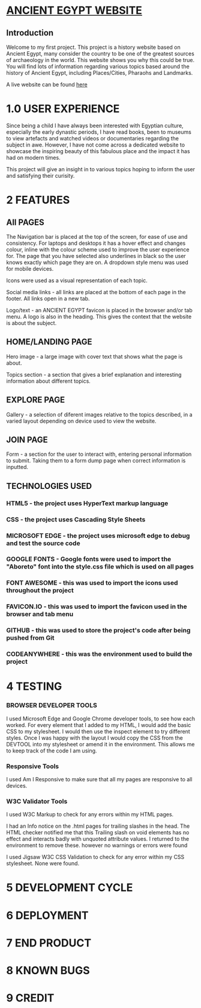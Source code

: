 # [ANCIENT EGYPT WEBSITE](https://github.com/Beeden17/ancient-egypt-pp1.git)

## Introduction

Welcome to my first project. This project is a history website based on Ancient Egypt, many consider the country to be one of the greatest sources of archaeology in the world. This website shows you why this could be true. You will find lots of information regarding various topics based around the history of Ancient Egypt, including Places/Cities, Pharaohs and Landmarks.

A live website can be found [here](https://github.com/Beeden17/ancient-egypt-pp1.git)

# 1.0 USER EXPERIENCE

Since being a child I have always been interested with Egyptian culture, especially the early dynastic periods, I have read books, been to museums to view artefacts and watched videos or documentaries regarding the subject in awe. However, I have not come across a dedicated website to showcase the inspiring beauty of this fabulous place and the impact it has had on modern times.

This project will give an insight in to various topics hoping to inform the user and satisfying their curisity.

# 2 FEATURES

## All PAGES

The Navigation bar is placed at the top of the screen, for ease of use and consistency. For laptops and desktops it has a hover effect and changes colour, inline with the colour scheme used to improve the user experience for. The page that you have selected also underlines in black so the user knows exactly which page they are on. A dropdown style menu was used for mobile devices.

Icons were used as a visual representation of each topic.

Social media links - all links are placed at the bottom of each page in the footer. All links open in a new tab.

Logo/text - an ANCIENT EGYPT favicon is placed in the browser and/or tab menu. A logo is also in the heading. This gives the context that the website is about the subject.

## HOME/LANDING PAGE

Hero image - a large image with cover text that shows what the page is about.

Topics section - a section that gives a brief explanation and interesting information about different topics.

## EXPLORE PAGE

Gallery - a selection of diferent images relative to the topics described, in a varied layout depending on device used to view the website.

## JOIN PAGE

Form - a section for the user to interact with, entering personal information to submit. Taking them to a form dump page when correct information is inputted.

## TECHNOLOGIES USED

### HTML5 - the project uses HyperText markup language

### CSS - the project uses Cascading Style Sheets

### MICROSOFT EDGE - the project uses microsoft edge to debug and test the source code

### GOOGLE FONTS - Google fonts were used to import the "Aboreto" font into the style.css file which is used on all pages

### FONT AWESOME - this was used to import the icons used throughout the project

### FAVICON.IO - this was used to import the favicon used in the browser and tab menu

### GITHUB - this was used to store the project's code after being pushed from Git

### CODEANYWHERE - this was the environment used to build the project

# 4 TESTING

### BROWSER DEVELOPER TOOLS

I used Microsoft Edge and Google Chrome developer tools, to see how each worked. For every element that I added to my HTML, I would add the basic CSS to my stylesheet. I would then use the inspect element to try different styles. Once I was happy with the layout I would copy the CSS from the DEVTOOL into my stylesheet or amend it in the environment. This allows me to keep track of the code I am using.

### Responsive Tools

I used Am I Responsive to make sure that all my pages are responsive to all devices.

### W3C Validator Tools

I used W3C Markup to check for any errors within my HTML pages.

I had an Info notice on the .html pages for trailing slashes in the head. The HTML checker notified me that this Trailing slash on void elements has no effect and interacts badly with unquoted attribute values. I returned to the environment to remove these. however no warnings or errors were found

I used Jigsaw W3C CSS Validation to check for any error within my CSS stylesheet. None were found.

# 5 DEVELOPMENT CYCLE

# 6 DEPLOYMENT

# 7 END PRODUCT

# 8 KNOWN BUGS

# 9 CREDIT
